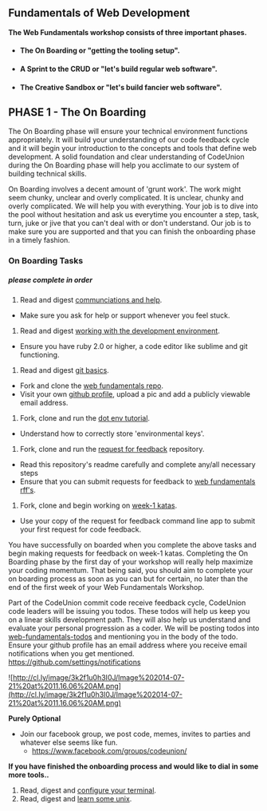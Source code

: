## Fundamentals of Web Development

**The Web Fundamentals workshop consists of three important phases.**

- #### The On Boarding or "getting the tooling setup".

- #### A Sprint to the CRUD or "let's build regular web software".

- #### The Creative Sandbox or "let's build fancier web software".

## PHASE 1 - The On Boarding

The On Boarding phase will ensure your technical environment functions appropriately. It will build your understanding of our code feedback cycle and it will begin your introduction to the concepts and tools that define web development.  A solid foundation and clear understanding of CodeUnion during the On Boarding phase will help you acclimate to our system of building technical skills.


On Boarding involves a decent amount of 'grunt work'.  The work might seem chunky, unclear and overly complicated.  It is unclear, chunky and overly complicated.  We will help you with everything.  Your job is to dive into the pool without hesitation and ask us everytime you encounter a step, task, turn, juke or jive that you can't deal with or don't understand.  Our job is to make sure you are supported and that you can finish the onboarding phase in a timely fashion.

### On Boarding Tasks
##### please complete in order

1. Read and digest [communciations and help][communications-and-help].
  - Make sure you ask for help or support whenever you feel stuck.
1. Read and digest [working with the development environment][development-environment].
  - Ensure you have ruby 2.0 or higher, a code editor like sublime and git functioning.
1. Read and digest [git basics][git-basics].
  - Fork and clone the [web fundamentals repo][web-fundamentals-repo].
  - Visit your own [github profile][github-profile], upload a pic and add a publicly viewable email address.
1. Fork, clone and run the [dot env tutorial][dot-env].
  - Understand how to correctly store 'environmental keys'.
1. Fork, clone and run the [request for feedback][request-for-feedback] repository.
  - Read this repository's readme carefully and complete any/all necessary steps
  - Ensure that you can submit requests for feedback to [web fundamentals rff's][fundamentals-rff].
1. Fork, clone and begin working on [week-1 katas][katas].
  - Use your copy of the request for feedback command line app to submit your first request for code feedback.

You have successfully on boarded when you complete the above tasks and begin making requests for feedback on week-1 katas.  Completing the On Boarding phase by the first day of your workshop will really help maximize your coding momentum.  That being said, you should aim to complete your on boarding process as soon as you can but for certain, no later than the end of the first week of your Web Fundamentals Workshop.

Part of the CodeUnion commit code receive feedback cycle, CodeUnion code leaders will be issuing you todos.  These todos will help us keep you on a linear skills development path.  They will also help us understand and evaluate your personal progression as a coder.  We will be posting todos into [web-fundamentals-todos] and mentioning you in the body of the todo.  Ensure your github profile has an email address where you receive email notifications when you get mentioned.  https://github.com/settings/notifications

![http://cl.ly/image/3k2f1u0h3I0J/Image%202014-07-21%20at%2011.16.06%20AM.png](http://cl.ly/image/3k2f1u0h3I0J/Image%202014-07-21%20at%2011.16.06%20AM.png)

**Purely Optional**

- Join our facebook group, we post code, memes, invites to parties and whatever else seems like fun.
  - https://www.facebook.com/groups/codeunion/

**If you have finished the onboarding process and would like to dial in some more tools..**

1. Read, digest and [configure your terminal][configuring-terminal].
1. Read, digest and [learn some unix][command-line-essentials].

[development-environment]:https://github.com/codeunion/fundamentals-of-web-development/wiki/development-environment
[git-basics]:https://github.com/codeunion/fundamentals-of-web-development/wiki/Git-Basics
[web-fundamentals-repo]:https://github.com/codeunion/fundamentals-of-web-development
[dot-env]:https://github.com/codeunion/dotenv-example
[request-for-feedback]:https://github.com/codeunion/request-for-feedback
[katas]:https://github.com/codeunion/web-fundamentals-weekly-katas
[configuring-terminal]:https://github.com/codeunion/fundamentals-of-web-development/wiki/Configuring-Your-Terminal
[command-line-essentials]:https://github.com/codeunion/fundamentals-of-web-development/wiki/Command-Line-Essentials
[communications-and-help]:https://github.com/codeunion/fundamentals-of-web-development/wiki/Communications
[github-profile]:https://github.com/settings/profile
[fundamentals-rff]:https://github.com/codeunion/feedback-requests-web-fundamentals/issues?state=open
[web-fundamentals-todos]:https://github.com/codeunion/fundamentals-of-web-development/issues?state=open
